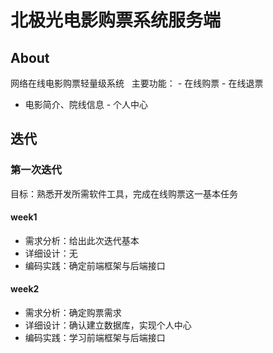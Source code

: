 # 北极光电影购票系统服务端
## About
网络在线电影购票轻量级系统
 
主要功能：
- 在线购票
- 在线退票
- 电影简介、院线信息
- 个人中心
 
## 迭代
### 第一次迭代
目标：熟悉开发所需软件工具，完成在线购票这一基本任务
#### week1
* 需求分析：给出此次迭代基本
* 详细设计：无
* 编码实践：确定前端框架与后端接口
#### week2
* 需求分析：确定购票需求
* 详细设计：确认建立数据库，实现个人中心
* 编码实践：学习前端框架与后端接口

